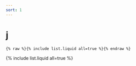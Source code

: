 ```yaml
---
sort: 1
---
```


# j

```
{% raw %}{% include list.liquid all=true %}{% endraw %}
```

{% include list.liquid all=true %}
